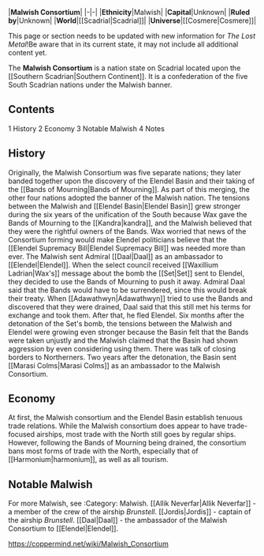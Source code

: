 |**Malwish Consortium**|
|-|-|
|**Ethnicity**|Malwish|
|**Capital**|Unknown|
|**Ruled by**|Unknown|
|**World**|[[Scadrial\|Scadrial]]|
|**Universe**|[[Cosmere\|Cosmere]]|

This page or section needs to be updated with new information for *The Lost Metal*!Be aware that in its current state, it may not include all additional content yet.

The **Malwish Consortium** is a nation state on Scadrial located upon the [[Southern Scadrian\|Southern Continent]]. It is a confederation of the five South Scadrian nations under the Malwish banner.

## Contents

1 History
2 Economy
3 Notable Malwish
4 Notes


## History
Originally, the Malwish Consortium was five separate nations; they later banded together upon the discovery of the Elendel Basin and their taking of the [[Bands of Mourning\|Bands of Mourning]]. As part of this merging, the other four nations adopted the banner of the Malwish nation.
The tensions between the Malwish and [[Elendel Basin\|Elendel Basin]] grew stronger during the six years of the unification of the South because Wax gave the Bands of Mourning to the [[Kandra\|kandra]], and the Malwish believed that they were the rightful owners of the Bands.
Wax worried that news of the Consortium forming would make Elendel politicians believe that the [[Elendel Supremacy Bill\|Elendel Supremacy Bill]] was needed more than ever.
The Malwish sent Admiral [[Daal\|Daal]] as an ambassador to [[Elendel\|Elendel]]. When the select council received [[Waxillium Ladrian\|Wax's]] message about the bomb the [[Set\|Set]] sent to Elendel, they decided to use the Bands of Mourning to push it away. Admiral Daal said that the Bands would have to be surrendered, since this would break their treaty. When [[Adawathwyn\|Adawathwyn]] tried to use the Bands and discovered that they were drained, Daal said that this still met his terms for exchange and took them. After that, he fled Elendel.
Six months after the detonation of the Set's bomb, the tensions between the Malwish and Elendel were growing even stronger because the Basin felt that the Bands were taken unjustly and the Malwish claimed that the Basin had shown aggression by even considering using them. There was talk of closing borders to Northerners.
Two years after the detonation, the Basin sent [[Marasi Colms\|Marasi Colms]] as an ambassador to the Malwish Consortium.

## Economy
At first, the Malwish consortium and the Elendel Basin establish tenuous trade relations. While the Malwish consortium does appear to have trade-focused airships, most trade with the North still goes by regular ships. However, following the Bands of Mourning being drained, the consortium bans most forms of trade with the North, especially that of [[Harmonium\|harmonium]], as well as all tourism.

## Notable Malwish
For more Malwish, see :Category: Malwish.
[[Allik Neverfar\|Allik Neverfar]] - a member of the crew of the airship *Brunstell*. 
[[Jordis\|Jordis]] - captain of the airship *Brunstell*. 
[[Daal\|Daal]] - the ambassador of the Malwish Consortium to [[Elendel\|Elendel]]. 


https://coppermind.net/wiki/Malwish_Consortium